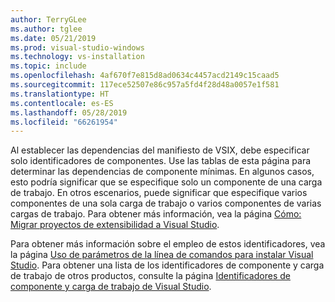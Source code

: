 ```yaml
---
author: TerryGLee
ms.author: tglee
ms.date: 05/21/2019
ms.prod: visual-studio-windows
ms.technology: vs-installation
ms.topic: include
ms.openlocfilehash: 4af670f7e815d8ad0634c4457acd2149c15caad5
ms.sourcegitcommit: 117ece52507e86c957a5fd4f28d48a0057e1f581
ms.translationtype: HT
ms.contentlocale: es-ES
ms.lasthandoff: 05/28/2019
ms.locfileid: "66261954"
---
```

Al establecer las dependencias del manifiesto de VSIX, debe especificar solo identificadores de componentes. Use las tablas de esta página para determinar las dependencias de componente mínimas. En algunos casos, esto podría significar que se especifique solo un componente de una carga de trabajo. En otros escenarios, puede significar que especifique varios componentes de una sola carga de trabajo o varios componentes de varias cargas de trabajo. Para obtener más información, vea la página [Cómo: Migrar proyectos de extensibilidad a Visual Studio](../../extensibility/how-to-migrate-extensibility-projects-to-visual-studio-2017.md).

Para obtener más información sobre el empleo de estos identificadores, vea la página [Uso de parámetros de la línea de comandos para instalar Visual Studio](../use-command-line-parameters-to-install-visual-studio.md). Para obtener una lista de los identificadores de componente y carga de trabajo de otros productos, consulte la página [Identificadores de componente y carga de trabajo de Visual Studio](../workload-and-component-ids.md).
